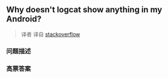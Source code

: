## Why doesn't logcat show anything in my Android?

> 译者 译自 [stackoverflow](http://stackoverflow.com/questions/2250112/why-doesnt-logcat-show-anything-in-my-android) 

### 问题描述 

### 高票答案 

